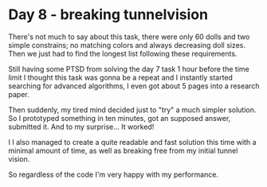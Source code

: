 # Day 8 - breaking tunnelvision

There's not much to say about this task, there were only 60 dolls and two simple constrains; no matching colors and always decreasing doll sizes. Then we just had to find the longest list following these requirements.

Still having some PTSD from solving the day 7 task 1 hour before the time limit I thought this task was gonna be a repeat and I instantly started searching for advanced algorithms, I even got about 5 pages into a research paper.

Then suddenly, my tired mind decided just to "try" a much simpler solution. So I prototyped something in ten minutes, got an supposed answer, submitted it. And to my surprise... It worked!

I I also managed to create a quite readable and fast solution this time with a minimal amount of time, as well as breaking free from my initial tunnel vision.

So regardless of the code I'm very happy with my performance.
